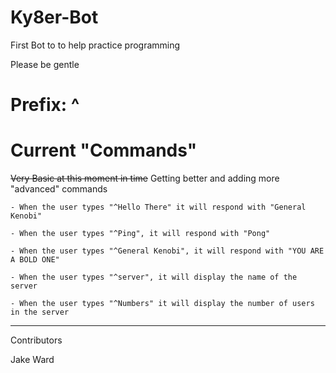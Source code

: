 # Ky8er-Bot
First Bot to to help practice programming

Please be gentle

# Prefix: ^


# Current "Commands"

~~Very Basic at this moment in time~~
Getting better and adding more "advanced" commands

    - When the user types "^Hello There" it will respond with "General Kenobi"

    - When the user types "^Ping", it will respond with "Pong"

    - When the user types "^General Kenobi", it will respond with "YOU ARE A BOLD ONE"

    - When the user types "^server", it will display the name of the server

    - When the user types "^Numbers" it will display the number of users in the server
----------------------------------

Contributors

Jake Ward